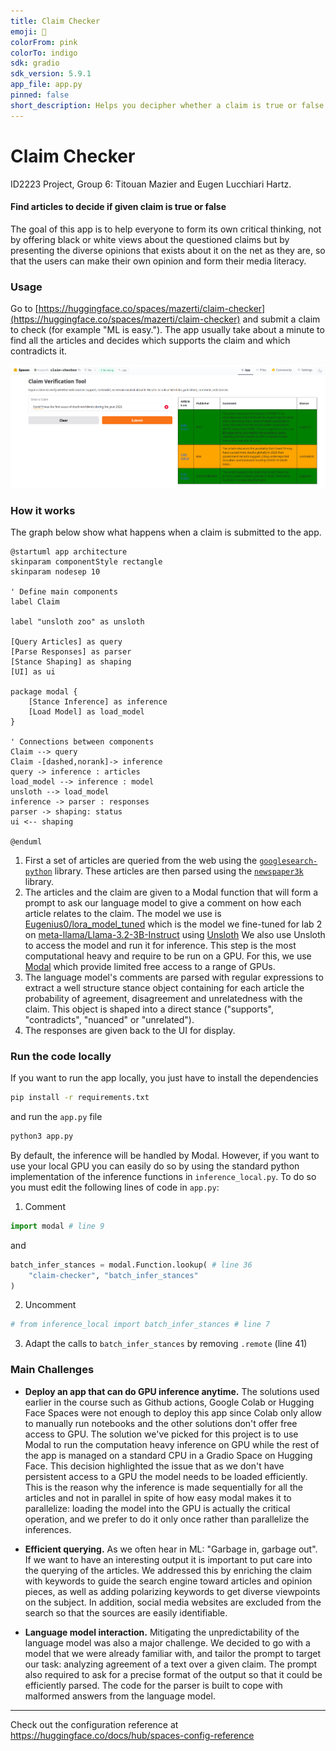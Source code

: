 ```yaml
---
title: Claim Checker
emoji: 🔎
colorFrom: pink
colorTo: indigo
sdk: gradio
sdk_version: 5.9.1
app_file: app.py
pinned: false
short_description: Helps you decipher whether a claim is true or false.
---
```


# Claim Checker

ID2223 Project, Group 6: Titouan Mazier and Eugen Lucchiari Hartz.

#### Find articles to decide if given claim is true or false

The goal of this app is to help everyone to form its own critical thinking, not by offering black or white views about the questioned claims but by presenting the diverse opinions that exists about it on the net as they are, so that the users can make their own opinion and form their media literacy.

### Usage

Go to [https://huggingface.co/spaces/mazerti/claim-checker](https://huggingface.co/spaces/mazerti/claim-checker) and submit a claim to check (for example "ML is easy."). The app usually take about a minute to find all the articles and decides which supports the claim and which contradicts it.

![Screenshot of the app](screenshot.png)

### How it works

The graph below show what happens when a claim is submitted to the app.

```plantuml
@startuml app architecture
skinparam componentStyle rectangle
skinparam nodesep 10

' Define main components
label Claim

label "unsloth zoo" as unsloth

[Query Articles] as query
[Parse Responses] as parser
[Stance Shaping] as shaping
[UI] as ui

package modal {
    [Stance Inference] as inference
    [Load Model] as load_model
}

' Connections between components
Claim --> query
Claim -[dashed,norank]-> inference
query -> inference : articles
load_model --> inference : model
unsloth --> load_model
inference -> parser : responses
parser -> shaping: status
ui <-- shaping

@enduml
```

1. First a set of articles are queried from the web using the [`googlesearch-python`](https://github.com/Nv7-GitHub/googlesearch) library. These articles are then parsed using the [`newspaper3k`](https://github.com/codelucas/newspaper/tree/master) library.
2. The articles and the claim are given to a Modal function that will form a prompt to ask our language model to give a comment on how each article relates to the claim.
The model we use is [Eugenius0/lora_model_tuned](https://huggingface.co/Eugenius0/lora_model) which is the model we fine-tuned for lab 2 on [meta-llama/Llama-3.2-3B-Instruct](https://huggingface.co/meta-llama/Llama-3.2-3B-Instruct) using [Unsloth](unsloth.ai) We also use Unsloth to access the model and run it for inference.
This step is the most computational heavy and require to be run on a GPU. For this, we use [Modal](modal.com) which provide limited free access to a range of GPUs.
3. The language model's comments are parsed with regular expressions to extract a well structure stance object containing for each article the probability of agreement, disagreement and unrelatedness with the claim.
This object is shaped into a direct stance ("supports", "contradicts", "nuanced" or "unrelated").
4. The responses are given back to the UI for display.

### Run the code locally

If you want to run the app locally, you just have to install the dependencies

```cmd
pip install -r requirements.txt
```

and run the `app.py` file

```cmd
python3 app.py
```

By default, the inference will be handled by Modal. However, if you want to use your local GPU you can easily do so by using the standard python implementation of the inference functions in `inference_local.py`. To do so you must edit the following lines of code in `app.py`:

1. Comment

```python
import modal # line 9
```

and

```python
batch_infer_stances = modal.Function.lookup( # line 36
    "claim-checker", "batch_infer_stances"
)
```

2. Uncomment

``` python
# from inference_local import batch_infer_stances # line 7
```

3. Adapt the calls to `batch_infer_stances` by removing `.remote` (line 41)

### Main Challenges

- **Deploy an app that can do GPU inference anytime.**
The solutions used earlier in the course such as Github actions, Google Colab or Hugging Face Spaces were not enough to deploy this app since Colab only allow to manually run notebooks and the other solutions don't offer free access to GPU. The solution we've picked for this project is to use Modal to run the computation heavy inference on GPU while the rest of the app is managed on a standard CPU in a Gradio Space on Hugging Face.
This decision highlighted the issue that as we don't have persistent access to a GPU the model needs to be loaded efficiently. This is the reason why the inference is made sequentially for all the articles and not in parallel in spite of how easy modal makes it to parallelize: loading the model into the GPU is actually the critical operation, and we prefer to do it only once rather than parallelize the inferences.

- **Efficient querying.**
As we often hear in ML: "Garbage in, garbage out". If we want to have an interesting output it is important to put care into the querying of the articles. We addressed this by enriching the claim with keywords to guide the search engine toward articles and opinion pieces, as well as adding polarizing keywords to get diverse viewpoints on the subject.
In addition, social media websites are excluded from the search so that the sources are easily identifiable.

- **Language model interaction.**
Mitigating the unpredictability of the language model was also a major challenge. We decided to go with a model that we were already familiar with, and tailor the prompt to target our task: analyzing agreement of a text over a given claim. The prompt also required to ask for a precise format of the output so that it could be efficiently parsed. The code for the parser is built to cope with malformed answers from the language model.

---

Check out the configuration reference at <https://huggingface.co/docs/hub/spaces-config-reference>
